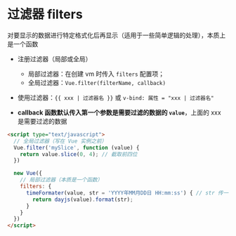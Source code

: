 # 过滤器 filters

对要显示的数据进行特定格式化后再显示（适用于一些简单逻辑的处理），本质上是一个函数

- 注册过滤器（局部或全局）
  - 局部过滤器：在创建 vm 时传入 `filters` 配置项；
  - 全局过滤器：`Vue.filter(filterName, callback)`

- 使用过滤器：`{{ xxx | 过滤器名 }}` 或 `v-bind: 属性 = "xxx | 过滤器名"`
- **callback 函数默认传入第一个参数是需要过滤的数据的 `value`**，上面的 xxx 是需要过滤的数据

```html
<script type="text/javascript">
  // 全局过滤器（写在 Vue 实例之前）
  Vue.filter('mySlice', function (value) {
    return value.slice(0, 4); // 截取前四位
  })

  new Vue({
    // 局部过滤器（本质是一个函数）
    filters: {
      timeFormater(value, str = 'YYYY年MM月DD日 HH:mm:ss') { // str 传一个形参默认值
        return dayjs(value).format(str);
      }
    }
  })
</script>
```
